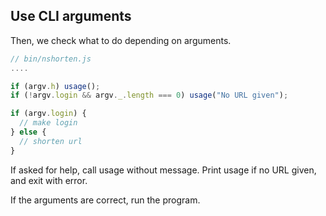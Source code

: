 ## Use CLI arguments

Then, we check what to do depending on arguments.

```javascript
// bin/nshorten.js
....

if (argv.h) usage();
if (!argv.login && argv._.length === 0) usage("No URL given");

if (argv.login) {
  // make login
} else {
  // shorten url
}
```

If asked for help, call usage without message.
Print usage if no URL given, and exit with error.

If the arguments are correct, run the program.
